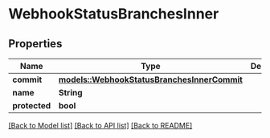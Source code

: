 # WebhookStatusBranchesInner

## Properties

Name | Type | Description | Notes
------------ | ------------- | ------------- | -------------
**commit** | [**models::WebhookStatusBranchesInnerCommit**](webhook_status_branches_inner_commit.md) |  | 
**name** | **String** |  | 
**protected** | **bool** |  | 

[[Back to Model list]](../README.md#documentation-for-models) [[Back to API list]](../README.md#documentation-for-api-endpoints) [[Back to README]](../README.md)


